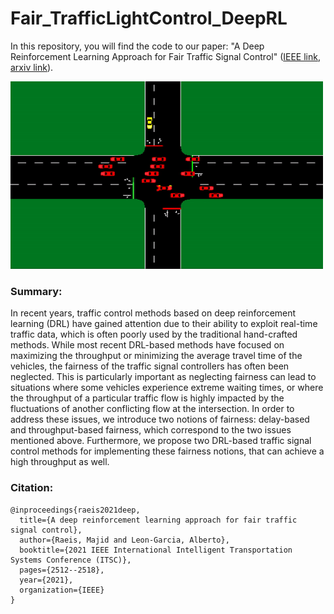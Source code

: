 # Fair_TrafficLightControl_DeepRL

In this repository, you will find the code to our paper:
"A Deep Reinforcement Learning Approach for Fair Traffic Signal Control" ([IEEE link](https://ieeexplore.ieee.org/abstract/document/9564847), [arxiv link](https://arxiv.org/pdf/2107.10146.pdf)).

<img src="https://github.com/majidraeis/Figs/blob/master/traffic.gif" width="500" height="300" />

### Summary:

In recent years, traffic control methods based on deep reinforcement learning (DRL) have gained attention due to their ability to exploit real-time traffic data, which is often poorly used by the traditional hand-crafted methods. While most recent DRL-based methods have focused on maximizing the throughput or minimizing the average travel time of the vehicles, the fairness of the traffic signal controllers has often been neglected. This is particularly important as neglecting fairness can lead to situations where some vehicles experience extreme waiting times, or where the throughput of a particular traffic flow is highly impacted by the fluctuations of another conflicting flow at the intersection. In order to address these issues, we introduce two notions of fairness: delay-based and throughput-based fairness, which correspond to the two issues mentioned above. Furthermore, we propose two DRL-based traffic signal control methods for implementing these fairness notions, that can achieve a high throughput as well.

### Citation:
```
@inproceedings{raeis2021deep,
  title={A deep reinforcement learning approach for fair traffic signal control},
  author={Raeis, Majid and Leon-Garcia, Alberto},
  booktitle={2021 IEEE International Intelligent Transportation Systems Conference (ITSC)},
  pages={2512--2518},
  year={2021},
  organization={IEEE}
}
```
